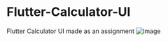 # Flutter-Calculator-UI
Flutter Calculator UI made as an assignment
![image](https://user-images.githubusercontent.com/62638943/230902174-6112972f-575d-4877-9abb-75953737b326.png)
